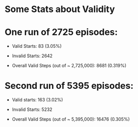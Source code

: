 # Some Stats about Validity

# One run of 2725 episodes:
* Valid Starts: 83 (3.05%)
* Invalid Starts: 2642

* Overall Valid Steps (out of ~ 2,725,000): 8681 (0.319%)

# Second run of 5395 episodes:
* Valid starts: 163 (3.02%)
* Invalid Starts: 5232

* Overall Valid Steps (out of ~ 5,395,000): 16476 (0.305%)